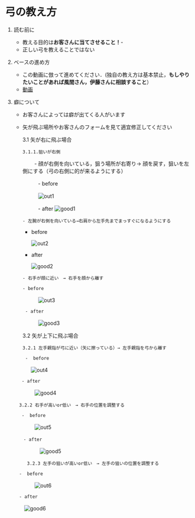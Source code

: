 # 弓の教え方

1. 読む前に
   - 教える目的は**お客さんに当てさせること！**-
   - 正しい弓を教えることではない
  
2. ベースの進め方
   - この動画に倣って進めてください．(独自の教え方は基本禁止，**もしやりたいことがあれば風間さん，伊藤さんに相談すること**）
   - [動画](https://www.youtube.com/watch?v=O_VURbUun8o&t=48s)
  
3. 癖について

   - お客さんによっては癖が出てくる人がいます
     
   - 矢が飛ぶ場所やお客さんのフォームを見て適宜修正してください
  
      3.1 矢が右に飛ぶ場合
     
         3.1.1.狙いが右側
     
     　　 - 顔が右側を向いている，狙う場所が右寄り→ 顔を戻す，狙いを左側にする（弓の右側に的が来るようにする）
  
     　　　-  before
     
     　　　![out1](./image/bad1.jpg)
  
     　　　- after
           ![good1](./image/good1.jpg)

         - 左腕が右側を向いている→右肩から左手先までまっすぐになるようにする

        -  before
     
           ![out2](./image/bad2.jpg)
  
        - after
    
          ![good2](./image/good2.jpg)

         - 右手が顔に近い　→ 右手を顔から離す
    
         - before
    
     　　　![out3](./image/bad3.jpg)         
    
          - after
    
     　　　![good3](./image/good3.jpg)

      3.2 矢が上下に飛ぶ場合
   
         3.2.1 左手親指が弓に近い（矢に擦っている）→ 左手親指を弓から離す
   
          -  before
     
   　　　   ![out4](./image/bad4.jpg)

          - after
   
   　　　　![good4](./image/good4.jpg)
   
         3.2.2 右手が高いor低い　→ 右手の位置を調整する
   
          -  before

   　　　　![out5](./image/bad5.jpg)

         　- after
   
   　　　　　![good5](./image/good5.jpg)

            3.2.3 左手の狙いが高いor低い　→ 左手の狙いの位置を調整する
   
         -  before
   
   　　　　![out6](./image/bad6.jpg)
   
         - after

      　　![good6](./image/good6.jpg)

   

         
     
     
     
